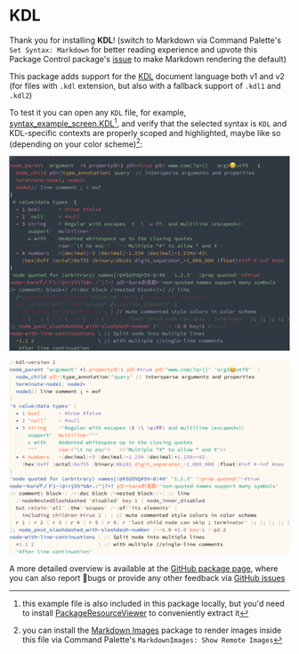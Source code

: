 # KDL

Thank you for installing __KDL__!
(switch to Markdown via Command Palette's `Set Syntax: Markdown` for better reading experience and upvote this Package Control package's [issue](https://github.com/wbond/package_control/issues/238) to make Markdown rendering the default)

This package adds support for the [KDL](https://kdl.dev) document language both v1 and v2 (for files with `.kdl` extension, but also with a fallback support of `.kdl1` and `.kdl2`)

To test it you can open any `KDL` file, for example, [syntax_example_screen.KDL](https://github.com/eugenesvk/sublime-kdl/blob/main/test/syntax_example_screen2.kdl)[^1], and verify that the selected syntax is `KDL` and KDL-specific contexts are properly scoped and highlighted, maybe like so (depending on your color scheme)[^2]:

![KDL syntax screenshot solarized](https://github.com/eugenesvk/sublime-KDL/blob/main/doc/KDL2_syntax_dark.png?raw=true "Custom solarized scheme")

![KDL syntax screenshot default](https://github.com/eugenesvk/sublime-KDL/blob/main/doc/KDL2_syntax_light.png?raw=true "Default color scheme")

A more detailed overview is available at the [GitHub package page](https://github.com/eugenesvk/sublime-kdl), where you can also report 🐞bugs or provide any other feedback via [GitHub issues](https://github.com/eugenesvk/sublime-kdl/issues)

[^1]: this example file is also included in this package locally, but you'd need to install [PackageResourceViewer](https://packagecontrol.io/packages/PackageResourceViewer) to conveniently extract it
[^2]: you can install the [Markdown Images](https://github.com/xsleonard/sublime-MarkdownImages) package to render images inside this file via Command Palette's `MarkdownImages: Show Remote Images`
